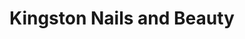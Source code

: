 ---
title: "Kingston Nails and Beauty"
url: /kingston-upon-thames/kingston-nails-and-beauty/
shop: Kosmetik
---